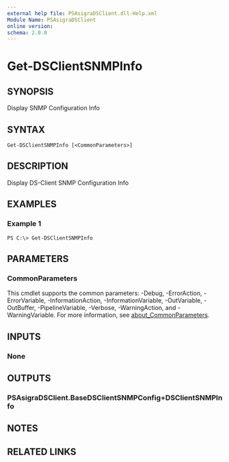 ```yaml
---
external help file: PSAsigraDSClient.dll-Help.xml
Module Name: PSAsigraDSClient
online version:
schema: 2.0.0
---
```


# Get-DSClientSNMPInfo

## SYNOPSIS
Display SNMP Configuration Info

## SYNTAX

```
Get-DSClientSNMPInfo [<CommonParameters>]
```

## DESCRIPTION
Display DS-Client SNMP Configuration Info

## EXAMPLES

### Example 1
```
PS C:\> Get-DSClientSNMPInfo
```

## PARAMETERS

### CommonParameters
This cmdlet supports the common parameters: -Debug, -ErrorAction, -ErrorVariable, -InformationAction, -InformationVariable, -OutVariable, -OutBuffer, -PipelineVariable, -Verbose, -WarningAction, and -WarningVariable. For more information, see [about_CommonParameters](http://go.microsoft.com/fwlink/?LinkID=113216).

## INPUTS

### None
## OUTPUTS

### PSAsigraDSClient.BaseDSClientSNMPConfig+DSClientSNMPInfo
## NOTES

## RELATED LINKS
